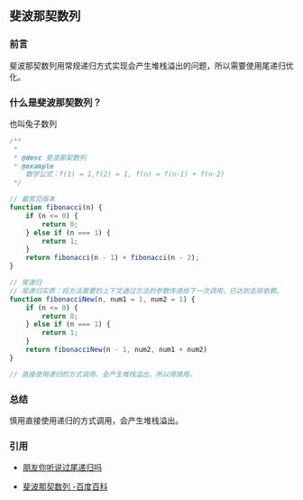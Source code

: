 ## 斐波那契数列

### 前言

斐波那契数列用常规递归方式实现会产生堆栈溢出的问题，所以需要使用尾递归优化。

### 什么是斐波那契数列？

也叫兔子数列

```js
/**
 *
 * @desc 斐波那契数列
 * @example
    数学公式：f(1) = 1,f(2) = 1, f(n) = f(n-1) + f(n-2)
 */

// 最常见版本
function fibonacci(n) {
    if (n <= 0) {
        return 0;
    } else if (n === 1) {
        return 1;
    }
    return fibonacci(n - 1) + fibonacci(n - 2);
}

// 尾递归
// 尾递归实质：将方法需要的上下文通过方法的参数传递给下一次调用，已达到去除依赖。
function fibonacciNew(n, num1 = 1, num2 = 1) {
    if (n <= 0) {
        return 0;
    } else if (n === 1) {
        return 1;
    }
    return fibonacciNew(n - 1, num2, num1 + num2)
}

// 直接使用递归的方式调用，会产生堆栈溢出，所以得慎用。

```
### 总结

慎用直接使用递归的方式调用，会产生堆栈溢出。

### 引用

- [朋友你听说过尾递归吗](http://imweb.io/topic/584d33049be501ba17b10aaf)

- [斐波那契数列 -百度百科](https://baike.baidu.com/item/%E6%96%90%E6%B3%A2%E9%82%A3%E5%A5%91%E6%95%B0%E5%88%97/99145)
